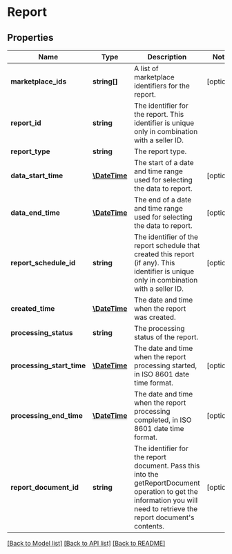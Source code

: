 # Report

## Properties
Name | Type | Description | Notes
------------ | ------------- | ------------- | -------------
**marketplace_ids** | **string[]** | A list of marketplace identifiers for the report. | [optional] 
**report_id** | **string** | The identifier for the report. This identifier is unique only in combination with a seller ID. | 
**report_type** | **string** | The report type. | 
**data_start_time** | [**\DateTime**](\DateTime.md) | The start of a date and time range used for selecting the data to report. | [optional] 
**data_end_time** | [**\DateTime**](\DateTime.md) | The end of a date and time range used for selecting the data to report. | [optional] 
**report_schedule_id** | **string** | The identifier of the report schedule that created this report (if any). This identifier is unique only in combination with a seller ID. | [optional] 
**created_time** | [**\DateTime**](\DateTime.md) | The date and time when the report was created. | 
**processing_status** | **string** | The processing status of the report. | 
**processing_start_time** | [**\DateTime**](\DateTime.md) | The date and time when the report processing started, in ISO 8601 date time format. | [optional] 
**processing_end_time** | [**\DateTime**](\DateTime.md) | The date and time when the report processing completed, in ISO 8601 date time format. | [optional] 
**report_document_id** | **string** | The identifier for the report document. Pass this into the getReportDocument operation to get the information you will need to retrieve the report document&#x27;s contents. | [optional] 

[[Back to Model list]](../../README.md#documentation-for-models) [[Back to API list]](../../README.md#documentation-for-api-endpoints) [[Back to README]](../../README.md)

